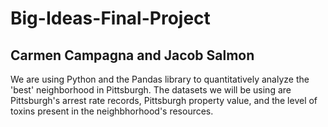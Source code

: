 # Big-Ideas-Final-Project
## Carmen Campagna and Jacob Salmon

We are using Python and the Pandas library to quantitatively analyze the 'best' neighborhood in Pittsburgh. The datasets we will be using are Pittsburgh's arrest rate records, Pittsburgh property value, and the level of toxins present in the neighbhorhood's resources.

